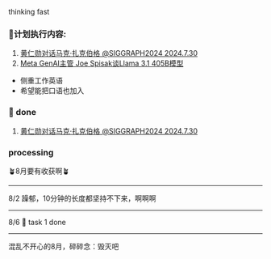 thinking fast
### 🍄计划执行内容:
1.  [黄仁勋对话马克·扎克伯格 @SIGGRAPH2024 2024.7.30](https://www.bilibili.com/video/BV1xH4y1c7dG/)
2.  [Meta GenAI主管 Joe Spisak谈Llama 3.1 405B模型](https://www.bilibili.com/video/BV1vZ421N7KQ/)


- 侧重工作英语
- 希望能把口语也加入
  
### 🫶 done
1. [黄仁勋对话马克·扎克伯格 @SIGGRAPH2024 2024.7.30](https://www.bilibili.com/video/BV1xH4y1c7dG/)


### processing




🪴8月要有收获啊🪴

----
8/2 
躁郁，10分钟的长度都坚持不下来，啊啊啊

----
8/6
🎉 task 1 done

----
混乱不开心的8月，碎碎念：毁灭吧
